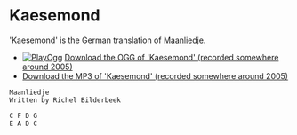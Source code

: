 # Kaesemond

'Kaesemond' is the German translation of [Maanliedje](Maanliedje.md).

 * [![PlayOgg](http://static.fsf.org/playogg/Play_ogg_80x15.png "I support PlayOgg!")](http://playogg.org) [Download the OGG of 'Kaesemond' (recorded somewhere around 2005)](http://www.richelbilderbeek.nl/CD04_07KaeseMond.ogg)
 * [Download the MP3 of 'Kaesemond' (recorded somewhere around 2005)](http://www.richelbilderbeek.nl/CD04_07Kaesemond.mp3)

```
Maanliedje
Written by Richel Bilderbeek

C F D G
E A D C
```
